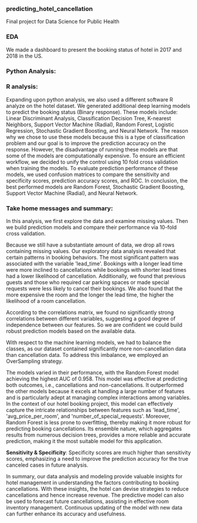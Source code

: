 ### predicting_hotel_cancellation
Final project for Data Science for Public Health 

### EDA
We made a dashboard to present the booking status of hotel in 2017 and 2018 in the US.

### Python Analysis:

### R analysis: 
Expanding upon python analysis, we also used a different software R analyze on the hotel dataset. We generated additional deep learning models to predict the booking status (Binary response). These models include: Linear Discriminant Analysis, Classification Decision Tree, K-nearest Neighbors, Support Vector Machine (Radial), Random Forest, Logistic Regression, Stochastic Gradient Boosting, and Neural Network. The reason why we chose to use these models because this is a type of classification problem and our goal is to improve the prediction accuracy on the response. However, the disadvantage of running these models are that some of the models are computationally expensive. To ensure an efficient workflow, we decided to unify the control using 10 fold cross validation when training the models. To evaluate prediction performance of these models, we used confusion matrices to compare the sensitivity and specificity scores, prediction accuracy scores, and ROC. In conclusion, the best performed models are Random Forest, Stochastic Gradient Boosting, Support Vector Machine (Radial), and Neural Network.  

### Take home messages and summary:
In this analysis, we first explore the data and examine missing values. Then we build prediction models and compare their performance via 10-fold cross validation.   
  
Because we still have a substantiate amount of data, we drop all rows containing missing values. Our exploratory data analysis revealed that certain patterns in booking behaviors. The most significant pattern was associated with the variable 'lead_time'. Bookings with a longer lead time were more inclined to cancellations while bookings with shorter lead times had a lower likelihood of cancellation. Additionally, we found that previous guests and those who required car parking spaces or made special requests were less likely to cancel their bookings. We also found that the more expensive the room and the longer the lead time, the higher the likelihood of a room cancellation.  

According to the correlations matrix, we found no significantly strong correlations between different variables, suggesting a good degree of independence between our features. So we are confident we could build robust prediction models based on the available data.  
 
With respect to the machine learning models, we had to balance the classes, as our dataset contained significantly more non-cancellation data than cancellation data. To address this imbalance, we employed an OverSampling strategy.    
 
The models varied in their performance, with the Random Forest model achieving the highest AUC of 0.958. This model was effective at predicting both outcomes, i.e., cancellations and non-cancellations. It outperformed the other models because it excels at handling a large number of features and is particularly adept at managing complex interactions among variables. In the context of our hotel booking project, this model can effectively capture the intricate relationships between features such as 'lead_time', 'avg_price_per_room', and 'number_of_special_requests'. Moreover, Random Forest is less prone to overfitting, thereby making it more robust for predicting booking cancellations. Its ensemble nature, which aggregates results from numerous decision trees, provides a more reliable and accurate prediction, making it the most suitable model for this application.   

**Sensitivity & Specificity**: Specificity scores are much higher than sensitivity scores, emphasizing a need to improve the prediction accuracy for the true canceled cases in future analysis.  

 
In summary, our data analysis and modeling provide valuable insights for hotel management in understanding the factors contributing to booking cancellations. With these insights, the hotel can devise strategies to reduce cancellations and hence increase revenue. The predictive model can also be used to forecast future cancellations, assisting in effective room inventory management. Continuous updating of the model with new data can further enhance its accuracy and usefulness.  
 


